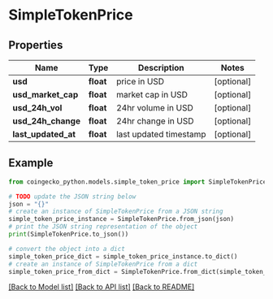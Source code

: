 # SimpleTokenPrice


## Properties

Name | Type | Description | Notes
------------ | ------------- | ------------- | -------------
**usd** | **float** | price in USD | [optional] 
**usd_market_cap** | **float** | market cap in USD | [optional] 
**usd_24h_vol** | **float** | 24hr volume in USD | [optional] 
**usd_24h_change** | **float** | 24hr change in USD | [optional] 
**last_updated_at** | **float** | last updated timestamp | [optional] 

## Example

```python
from coingecko_python.models.simple_token_price import SimpleTokenPrice

# TODO update the JSON string below
json = "{}"
# create an instance of SimpleTokenPrice from a JSON string
simple_token_price_instance = SimpleTokenPrice.from_json(json)
# print the JSON string representation of the object
print(SimpleTokenPrice.to_json())

# convert the object into a dict
simple_token_price_dict = simple_token_price_instance.to_dict()
# create an instance of SimpleTokenPrice from a dict
simple_token_price_from_dict = SimpleTokenPrice.from_dict(simple_token_price_dict)
```
[[Back to Model list]](../README.md#documentation-for-models) [[Back to API list]](../README.md#documentation-for-api-endpoints) [[Back to README]](../README.md)


